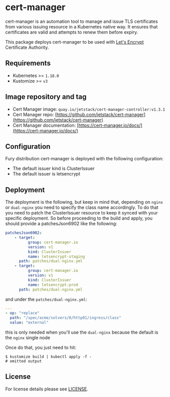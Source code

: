 # cert-manager

cert-manager is an automation tool to manage and issue TLS
certificates from various issuing resource in a Kubernetes native way. It
ensures that certificates are valid and attempts to renew them before expiry.

This package deploys cert-manager to be used with [Let's
Encrypt](https://letsencrypt.org/) Certificate Authority.

## Requirements

- Kubernetes >= `1.18.0`
- Kustomize >= `v3`

## Image repository and tag

- Cert Manager image: `quay.io/jetstack/cert-manager-controller:v1.3.1`
- Cert Manager repo: [https://github.com/jetstack/cert-manager](https://github.com/jetstack/cert-manager)
- Cert Manager documentation: [https://cert-manager.io/docs/](https://cert-manager.io/docs/)

## Configuration

Fury distribution cert-manager is deployed with the following configuration:

- The default issuer kind is ClusterIssuer
- The default issuer is letsencrypt

## Deployment

The deployment is the following, but keep in mind that, depending on `nginx` or `dual-nginx`
you need to specify the class name accordingly.
To do that you need to patch the ClusterIssuer resource to keep it synced with your specific deployment.
So before proceeding to the build and apply, you should provide a patchesJson6902 like the following:

```yml
patchesJson6902:
    - target:
          group: cert-manager.io
          version: v1
          kind: ClusterIssuer
          name: letsencrypt-staging
      path: patches/dual-nginx.yml
    - target:
          group: cert-manager.io
          version: v1
          kind: ClusterIssuer
          name: letsencrypt-prod
      path: patches/dual-nginx.yml
```

and under the `patches/dual-nginx.yml`:

```yml
---
- op: "replace"
  path: "/spec/acme/solvers/0/http01/ingress/class"
  value: "external"
```

this is only needed when you'll use the `dual-nginx` because the default is the `nginx` single node

Once do that, you just need to hit:

```shell
$ kustomize build | kubectl apply -f -
# omitted output
```

## License

For license details please see [LICENSE](../../LICENSE).
